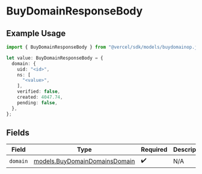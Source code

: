 # BuyDomainResponseBody

## Example Usage

```typescript
import { BuyDomainResponseBody } from "@vercel/sdk/models/buydomainop.js";

let value: BuyDomainResponseBody = {
  domain: {
    uid: "<id>",
    ns: [
      "<value>",
    ],
    verified: false,
    created: 4047.74,
    pending: false,
  },
};
```

## Fields

| Field                                                                | Type                                                                 | Required                                                             | Description                                                          |
| -------------------------------------------------------------------- | -------------------------------------------------------------------- | -------------------------------------------------------------------- | -------------------------------------------------------------------- |
| `domain`                                                             | [models.BuyDomainDomainsDomain](../models/buydomaindomainsdomain.md) | :heavy_check_mark:                                                   | N/A                                                                  |